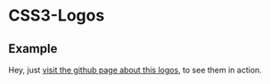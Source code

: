 # CSS3-Logos

## Example

Hey, just [visit the github page about this logos](http://bukart.github.io/css3-logos/), to see them in action.
